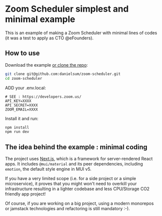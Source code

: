 # Zoom Scheduler simplest and minimal example

This is an example of making a Zoom Scheduler with minimal lines of codes (it was a test to apply as CTO @eFounders).

## How to use

Download the example [or clone the repo](https://github.com/danielsum/zoom-scheduler):

```sh
git clone git@github.com:danielsum/zoom-scheduler.git
cd zoom-scheduler
```

ADD your .env.local: 

```dotenv
# SEE : https://developers.zoom.us/
API_KEY=XXXX
API_SECRET=XXXX
ZOOM_EMAIL=XXXX
```

Install it and run:

```sh
npm install
npm run dev
```

## The idea behind the example : minimal coding

The project uses [Next.js](https://github.com/vercel/next.js), which is a framework for server-rendered React apps.
It includes `@mui/material` and its peer dependencies, including `emotion`, the default style engine in MUI v5.

If you have a very limited scope (i.e. for a side project or a simple microservice), it proves that you might won't need to overkill your infrastructure resulting in a lighter codebase and less CPU/Storage CO2 friendly app project!

Of course, if you are working on a big project, using a modern monorepos or jamstack technologies and refactoring is still mandatory :-).
